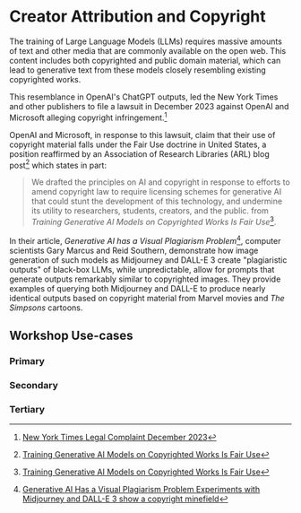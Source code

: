 # Creator Attribution and Copyright
The training of Large Language Models (LLMs) requires massive amounts of text and other 
media that are commonly available on the open web. This content includes both copyrighted 
and public domain material, which can lead to generative text from these models closely 
resembling existing copyrighted works. 

This resemblance in OpenAI's ChatGPT
outputs, led the New York Times and other publishers to file a 
lawsuit in December 2023 against OpenAI and Microsoft alleging copyright infringement.[^NYTIMES_SUE]  

OpenAI and Microsoft, in response to this lawsuit, claim that their use of copyright material
falls under the Fair Use doctrine in United States, a position reaffirmed by 
an Association of Research Libraries (ARL) blog post[^ACRL_RESPONSE] which states in part:

> We drafted the principles on AI and copyright in response to efforts to amend copyright 
> law to require licensing schemes for generative AI that could stunt the development of 
> this technology, and undermine its utility to researchers, students, creators, and the public.
> from *Training Generative AI Models on Copyrighted Works Is Fair Use*[^ACRL_RESPONSE].

In their article, *Generative AI has a Visual Plagiarism Problem*[^GENAI_PLAGIARISM], computer
scientists Gary Marcus and Reid Southern, demonstrate how image generation of such models as 
Midjourney and DALL-E 3 create "plagiaristic outputs" of black-box LLMs, while unpredictable,
allow for prompts that generate outputs remarkably similar to copyrighted images. They 
provide examples of querying both Midjourney and DALL-E to produce nearly identical outputs based 
on copyright material from Marvel movies and *The Simpsons* cartoons.

## Workshop Use-cases

### Primary

### Secondary

### Tertiary

[^NYTIMES_SUE]: [New York Times Legal Complaint December 2023](https://nytco-assets.nytimes.com/2023/12/NYT_Complaint_Dec2023.pdf)
[^ACRL_RESPONSE]: [Training Generative AI Models on Copyrighted Works Is Fair Use](https://www.arl.org/blog/training-generative-ai-models-on-copyrighted-works-is-fair-use/)
[^GENAI_PLAGIARISM]:  [Generative AI Has a Visual Plagiarism Problem Experiments with Midjourney and DALL-E 3 show a copyright minefield](https://spectrum.ieee.org/midjourney-copyright)


